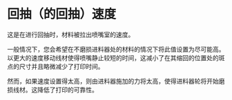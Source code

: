 回抽（的回抽）速度
====
这是在进行回抽时，材料被拉出喷嘴室的速度。

一般情况下，您会希望在不磨损进料器处的材料的情况下将此值设置为尽可能高。以更大的速度移动线材使得喷嘴静止较短的时间，这减小了在其缩回的位置处的斑点的尺寸并且略微减少了打印时间。

然而，如果速度设置得太高，则由进料器施加的力将太高，使得进料器轮将开始磨损线材。这降低了打印的可靠性。
